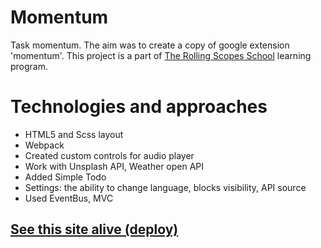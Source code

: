 # Momentum
Task momentum. The aim was to create a copy of google extension 'momentum'. This project is a part of [The Rolling Scopes School](https://rs.school/) learning program.


# Technologies and approaches
* HTML5 and Scss layout
* Webpack
* Created custom controls for audio player
* Work with Unsplash API, Weather open API
* Added Simple Todo
* Settings: the ability to change language, blocks visibility, API source
* Used EventBus, MVC

## [See this site alive (deploy)](https://tetianamas.github.io/momentum/)
